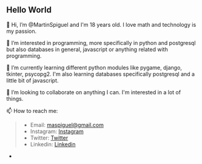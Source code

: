 ## Hello World

👋 Hi, I’m @MartinSpiguel and I'm 18 years old. I love math and technology is my passion.   
  
👀 I’m interested in programming, more specifically in python and postgresql but also databases in general, javascript or anything related with programming.   
  
🌱 I’m currently learning different python modules like pygame, django, tkinter, psycopg2. I'm also learning databases specifically postgresql and a little bit of javascript. 
  
💞️ I’m looking to collaborate on anything I can. I'm interested in a lot of things. 
  
📫 How to reach me:  
> - Email: maspiguel@gmail.com  
> - Instagram: [Instagram](https://www.instagram.com/martin.spiguel/)
> - Twitter: [Twitter](https://twitter.com/MartinSpiguel)
> - Linkedin: [Linkedin](https://www.linkedin.com/in/mart%C3%ADn-spiguel-505865232/) 
- 

<!---
MartinSpiguel/MartinSpiguel is a ✨ special ✨ repository because its `README.md` (this file) appears on your GitHub profile.
You can click the Preview link to take a look at your changes.
--->

